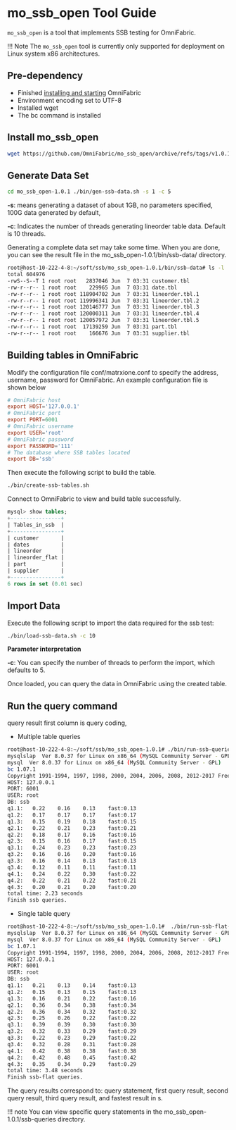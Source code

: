 # mo_ssb_open Tool Guide

`mo_ssb_open` is a tool that implements SSB testing for OmniFabric.

!!! Note
    The `mo_ssb_open` tool is currently only supported for deployment on Linux system x86 architectures.

## Pre-dependency

- Finished [installing and starting](../../Get-Started/install-standalone-OmniFabric.md) OmniFabric
- Environment encoding set to UTF-8
- Installed wget
- The bc command is installed

## Install mo_ssb_open

```bash
wget https://github.com/OmniFabric/mo_ssb_open/archive/refs/tags/v1.0.1.zip unzip v1.0.1.zip
```

## Generate Data Set

```bash
cd mo_ssb_open-1.0.1 ./bin/gen-ssb-data.sh -s 1 -c 5
```

**-s**: means generating a dataset of about 1GB, no parameters specified, 100G data generated by default,

**-c**: Indicates the number of threads generating lineorder table data. Default is 10 threads.

Generating a complete data set may take some time. When you are done, you can see the result file in the mo_ssb_open-1.0.1/bin/ssb-data/ directory.

```bash
root@host-10-222-4-8:~/soft/ssb/mo_ssb_open-1.0.1/bin/ssb-data# ls -l
total 604976
-rwS--S--T 1 root root   2837046 Jun  7 03:31 customer.tbl
-rw-r--r-- 1 root root    229965 Jun  7 03:31 date.tbl
-rw-r--r-- 1 root root 118904702 Jun  7 03:31 lineorder.tbl.1
-rw-r--r-- 1 root root 119996341 Jun  7 03:31 lineorder.tbl.2
-rw-r--r-- 1 root root 120146777 Jun  7 03:31 lineorder.tbl.3
-rw-r--r-- 1 root root 120000311 Jun  7 03:31 lineorder.tbl.4
-rw-r--r-- 1 root root 120057972 Jun  7 03:31 lineorder.tbl.5
-rw-r--r-- 1 root root  17139259 Jun  7 03:31 part.tbl
-rw-r--r-- 1 root root    166676 Jun  7 03:31 supplier.tbl
```

## Building tables in OmniFabric

Modify the configuration file conf/matrxione.conf to specify the address, username, password for OmniFabric. An example configuration file is shown below

```conf
# OmniFabric host
export HOST='127.0.0.1'
# OmniFabric port
export PORT=6001
# OmniFabric username
export USER='root'
# OmniFabric password
export PASSWORD='111'
# The database where SSB tables located
export DB='ssb'
```

Then execute the following script to build the table.

```bash
./bin/create-ssb-tables.sh
```

Connect to OmniFabric to view and build table successfully.

```sql
mysql> show tables;
+----------------+
| Tables_in_ssb  |
+----------------+
| customer       |
| dates          |
| lineorder      |
| lineorder_flat |
| part           |
| supplier       |
+----------------+
6 rows in set (0.01 sec)
```

## Import Data

Execute the following script to import the data required for the ssb test:

```bash
./bin/load-ssb-data.sh -c 10
```

**Parameter interpretation**

**-c**: You can specify the number of threads to perform the import, which defaults to 5.

Once loaded, you can query the data in OmniFabric using the created table.

## Run the query command

query result first column is query coding,

- Multiple table queries

```bash
root@host-10-222-4-8:~/soft/ssb/mo_ssb_open-1.0.1# ./bin/run-ssb-queries.sh
mysqlslap  Ver 8.0.37 for Linux on x86_64 (MySQL Community Server - GPL)
mysql  Ver 8.0.37 for Linux on x86_64 (MySQL Community Server - GPL)
bc 1.07.1
Copyright 1991-1994, 1997, 1998, 2000, 2004, 2006, 2008, 2012-2017 Free Software Foundation, Inc.
HOST: 127.0.0.1
PORT: 6001
USER: root
DB: ssb
q1.1:	0.22	0.16	0.13	fast:0.13
q1.2:	0.17	0.17	0.17	fast:0.17
q1.3:	0.15	0.19	0.18	fast:0.15
q2.1:	0.22	0.21	0.23	fast:0.21
q2.2:	0.18	0.17	0.16	fast:0.16
q2.3:	0.15	0.16	0.17	fast:0.15
q3.1:	0.24	0.23	0.23	fast:0.23
q3.2:	0.16	0.16	0.20	fast:0.16
q3.3:	0.16	0.14	0.13	fast:0.13
q3.4:	0.12	0.11	0.11	fast:0.11
q4.1:	0.24	0.22	0.30	fast:0.22
q4.2:	0.22	0.21	0.22	fast:0.21
q4.3:	0.20	0.21	0.20	fast:0.20
total time: 2.23 seconds
Finish ssb queries.
```

- Single table query

```bash
root@host-10-222-4-8:~/soft/ssb/mo_ssb_open-1.0.1#  ./bin/run-ssb-flat-queries.sh
mysqlslap  Ver 8.0.37 for Linux on x86_64 (MySQL Community Server - GPL)
mysql  Ver 8.0.37 for Linux on x86_64 (MySQL Community Server - GPL)
bc 1.07.1
Copyright 1991-1994, 1997, 1998, 2000, 2004, 2006, 2008, 2012-2017 Free Software Foundation, Inc.
HOST: 127.0.0.1
PORT: 6001
USER: root
DB: ssb
q1.1:	0.21	0.13	0.14	fast:0.13
q1.2:	0.15	0.13	0.15	fast:0.13
q1.3:	0.16	0.21	0.22	fast:0.16
q2.1:	0.36	0.34	0.38	fast:0.34
q2.2:	0.36	0.34	0.32	fast:0.32
q2.3:	0.25	0.26	0.22	fast:0.22
q3.1:	0.39	0.39	0.30	fast:0.30
q3.2:	0.32	0.33	0.29	fast:0.29
q3.3:	0.22	0.23	0.29	fast:0.22
q3.4:	0.32	0.28	0.31	fast:0.28
q4.1:	0.42	0.38	0.38	fast:0.38
q4.2:	0.42	0.48	0.45	fast:0.42
q4.3:	0.35	0.34	0.29	fast:0.29
total time: 3.48 seconds
Finish ssb-flat queries.
```

The query results correspond to: query statement, first query result, second query result, third query result, and fastest result in s.

!!! note
    You can view specific query statements in the mo_ssb_open-1.0.1/ssb-queries directory.